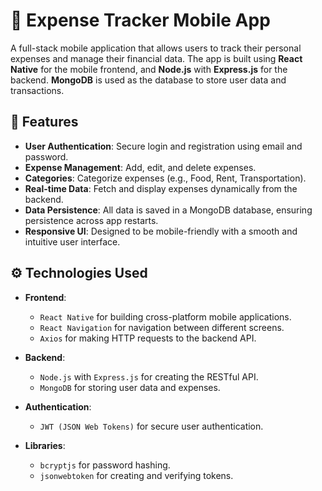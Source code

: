 # 💸 Expense Tracker Mobile App

A full-stack mobile application that allows users to track their personal expenses and manage their financial data. The app is built using **React Native** for the mobile frontend, and **Node.js** with **Express.js** for the backend. **MongoDB** is used as the database to store user data and transactions.

## 📱 Features

- **User Authentication**: Secure login and registration using email and password.
- **Expense Management**: Add, edit, and delete expenses.
- **Categories**: Categorize expenses (e.g., Food, Rent, Transportation).
- **Real-time Data**: Fetch and display expenses dynamically from the backend.
- **Data Persistence**: All data is saved in a MongoDB database, ensuring persistence across app restarts.
- **Responsive UI**: Designed to be mobile-friendly with a smooth and intuitive user interface.

## ⚙️ Technologies Used

- **Frontend**: 
  - `React Native` for building cross-platform mobile applications.
  - `React Navigation` for navigation between different screens.
  - `Axios` for making HTTP requests to the backend API.

- **Backend**: 
  - `Node.js` with `Express.js` for creating the RESTful API.
  - `MongoDB` for storing user data and expenses.

- **Authentication**: 
  - `JWT (JSON Web Tokens)` for secure user authentication.

- **Libraries**: 
  - `bcryptjs` for password hashing.
  - `jsonwebtoken` for creating and verifying tokens.
